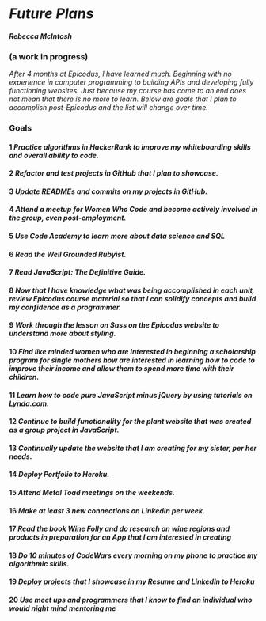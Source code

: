 # _Future Plans_

#### _Rebecca McIntosh_

### (a work in progress)

_After 4 months at Epicodus, I have learned much.  Beginning with no experience in computer programming to building APIs and developing fully functioning websites.  Just because my course has come to an end does not mean that there is no more to learn.  Below are goals that I plan to accomplish post-Epicodus and the list will change over time._


### Goals

#### 1 _Practice algorithms in HackerRank to improve my whiteboarding skills and overall ability to code._
#### 2 _Refactor and test projects in GitHub that I plan to showcase._
#### 3 _Update READMEs and commits on my projects in GitHub._
#### 4 _Attend a meetup for Women Who Code and become actively involved in the group, even post-employment._
#### 5 _Use Code Academy to learn more about data science and SQL_
#### 6 _Read the Well Grounded Rubyist._
#### 7 _Read JavaScript: The Definitive Guide._
#### 8 _Now that I have knowledge what was being accomplished in each unit, review Epicodus course material so that I can solidify concepts and build my confidence as a programmer._
#### 9 _Work through the lesson on Sass on the Epicodus website to understand more about styling._
#### 10 _Find like minded women who are interested in beginning a scholarship program for single mothers how are interested in learning how to code to improve their income and allow them to spend more time with their children._
#### 11 _Learn how to code pure JavaScript minus jQuery by using tutorials on Lynda.com._
#### 12 _Continue to build functionality for the plant website that was created as a group project in JavaScript._
#### 13 _Continually update the website that I am creating for my sister, per her needs._
#### 14 _Deploy Portfolio to Heroku._
#### 15 _Attend Metal Toad meetings on the weekends._
#### 16 _Make at least 3 new connections on LinkedIn per week._
#### 17 _Read the book Wine Folly and do research on wine regions and products in preparation for an App that I am interested in creating_
#### 18 _Do 10 minutes of CodeWars every morning on my phone to practice my algorithmic skills._
#### 19 _Deploy projects that I showcase in my Resume and LinkedIn to Heroku_
#### 20 _Use meet ups and programmers that I know to find an individual who would night mind mentoring me_

